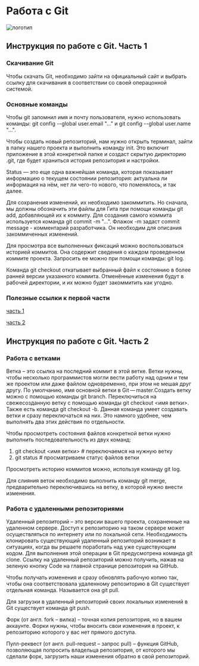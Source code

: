 # Работа с Git
![логотип](https://miro.medium.com/max/1400/1*L1wCPhdvK2guitLVNVCEtw.jpeg)
## Инструкция по работе с Git. Часть 1
### Скачивание Git 
Чтобы скачать Git, необходимо зайти на официальный сайт и выбрать ссылку для скачивания в соответствии со своей операцонной системой.
### Основные команды 
Чтобы git запомнил имя и почту пользователя, нужно использовать команды: git config  --global user.email "..." и git config  --global user.name "...".

Чтобы создать новый репозиторий, нам нужно открыть терминал, зайти в папку нашего проекта и выполнить команду init. Это включит приложение в этой конкретной папке и создаст скрытую директорию .git, где будет храниться история репозитория и настройки.

Status — это еще одна важнейшая команда, которая показывает информацию о текущем состоянии репозитория: актуальна ли информация на нём, нет ли чего-то нового, что поменялось, и так далее.

Для сохранения изменений, их необходимо закоммитить. Но сначала, мы должны обозначить эти файлы для Гита при помощи команды git add, добавляющей их к коммиту. Для создания самого коммита используется команда git commit -m "...". Флажок -m задаст commit message - комментарий разработчика. Он необходим для описания закоммиченных изменений.

Для просмотра все выполненных фиксаций можно воспользоваться историей коммитов. Она содержит сведения о каждом проведенном коммите проекта. Запросить ее можно при помощи команды: git log.

Команда git checkout откатывает выбранный файл к состоянию в более ранней версии указанного коммита. Отменённые изменения будут в рабочей директории, и их можно будет закоммитить как угодно.

### Полезные ссылки к первой части
[часть 1](https://habr.com/ru/post/541258/ "Git для новичков 1")

[часть 2](https://habr.com/ru/post/542616/ "Git для новичков 2")

## Инструкция по работе с Git. Часть 2
### Работа с ветками
Ветка – это ссылка на последний коммит в этой ветке. Ветки нужны, чтобы несколько программистов могли вести работу над одним и тем же проектом или даже файлом одновременно, при этом не мешая друг другу. По умолчанию, имя основной ветки в Git — master.Создать ветку можно с помощью команды git branch. Переключиться на свежесозданную ветку с помощью команды git checkout <имя ветки>. Также есть команда git checkout -b. Данная команда умеет создавать ветки и сразу переключаться на них. Это намного удобнее, чем выполнять два этих действия по отдельности. 

Чтобы просмотреть состояния файлов конкретной ветки нужно выполнить последовательность из двух команд:
1. git checkout <имя ветки> # переключаемся на нужную ветку
2. git status # просматриваем статус файлов ветки

Просмотреть историю коммитов можно, используя команду git log.

Для слияния веток необходимо выполнить команду git merge, предварительно переключившись на ветку, в которой нужно внести изменения.

### Работа с удаленными репозиториями
Удаленный репозиторий – это версии вашего проекта, сохраненные на удаленном сервере. Доступ к репозиторию на таком сервере может осуществляться по интернету или по локальной сети. Необходимость клонировать существующий удаленный репозиторий возникает в ситуациях, когда вы решаете поработать над уже существующим кодом. Для выполнения этой операции в Git предусмотрена команда git clone.
Ссылку на удаленный репозиторий можно получить, нажав на зеленую кнопку Code на главной странице репозитория на GitHub. 

Чтобы получать изменения и сразу обновлять рабочую копию так, чтобы она соответствовала удаленному репозиторию в Git существует отдельная команда. Называется она git pull. 

Для загрузки в удаленный репозиторий своих локальных изменений в Git существует команда git push.

Форк (от англ. fork – вилка) – точная копия репозитория, но в вашем аккаунте. Форки нужны, чтобы вносить свои изменения в проект, к репозиторию которого у вас нет прямого доступа.

Пулл-реквест (от англ. pull-request – запрос pull) – функция GitHub, позволяющая попросить владельца репозитория, от которого мы сделали форк, загрузить наши изменения обратно в свой репозиторий.